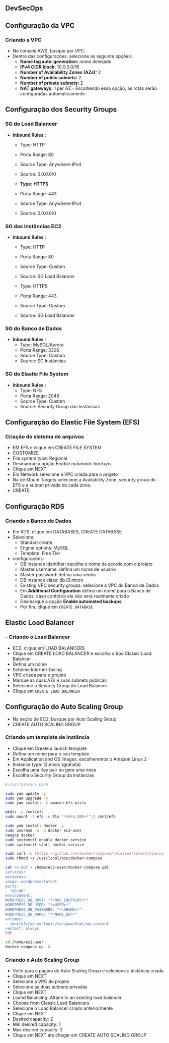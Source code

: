 ## DevSecOps

##  Configuração da VPC 

### Criando a VPC

- No console AWS, busque por VPC.
- Dentro das configurações, selecione as seguinte opções:
    - **Name tag auto-generation:** nome desejado
    - **IPv4 CIDR block:** 10.0.0.0/16
    - **Number of Availability Zones (AZs):** 2
    - **Number of public subnets:** 2
    - **Number of private subnets:** 2
    - **NAT gateways:** 1 per AZ - Escolhendo essa opção, as rotas serão configuradas automaticamente.

##  Configuração dos Security Groups

### SG do Load Balancer

- **Inbound Rules :**
    - Type: HTTP
    - Porta Range: 80
    - Source Type: Anywhere-IPv4
    - Source:  0.0.0.0/0
    
    - **Type: HTTPS**
    - Porta Range: 443
    - Source Type: Anywhere-IPv4
    - Source:  0.0.0.0/0

### SG das Instâncias EC2

- **Inbound Rules :**
    - Type: HTTP
    - Porta Range: 80
    - Source Type: Custom
    - Source:  SG Load Balancer
    
    - Type: HTTPS
    - Porta Range: 443
    - Source Type: Custom
    - Source:  SG Load Balancer
    

### SG do Banco de Dados

- **Inbound Rules :**
    - Type: MySQL/Aurora
    - Porta Range: 3306
    - Source Type: Custom
    - Source:  SG Instâncias

###  SG do Elastic File System

- **Inbound Rules :**
    - Type: NFS
    - Porta Range: 2049
    - Source Type: Custom
    - Source:  Security Group das Instâncias

## Configuração do Elastic File System (EFS)

### Criação do sistema de arquivos

- EM EFS e clique em CREATE FILE SYSTEM
- CUSTOMIZE
- File system type: Regional
- Desmarque a opção *Enable automatic backups*.
- Clique em NEXT
- Em Network  selecione a VPC criada para o projeto
- Na de Mount Targets  selecione a Availability Zone, security group do EFS e a subnet privada de cada zona.
- CREATE

## Configuração RDS

### Criando o Banco de Dados

- Em RDS, clique em DATABASES, CREATE DATABASE
- Selecione:
    - Standart create
    - Engine options: MySQL
    - Template: Free Tier
- configurações:
    - DB instance identifier: escolhe o nome de acordo com o projeto
    - Master username: defina um nome de usuário
    - Master password: defina uma senha
    - DB instance class:  db.t3.micro
    - Existing VPC security groups: selecione a VPC do Banco de Dados
    - Em **Additional Configuration** defina um nome para o Banco de Dados, caso contrário ele não será realmente criado
    - Desmarque a opção **Enable automated backups**
    - Por fim, clique em `CREATE DATABASE`

## Elastic Load Balancer

### - Criando o Load Balancer

- EC2, clique em`LOAD BALANCERS
- Clique em CREATE LOAD BALANCER e escolha o tipo Classic Load Balancer
- Defina um nome
- Scheme Internet-facing
- VPC criada para o projeto
- Marque as duas AZs e suas subnets públicas
- Selecione o Security Group do Load Balancer
- Clique em `CREATE LOAD BALANCER`

## Configuração do Auto Scaling Group

- Na seção de EC2, busque por Auto Scaling Group
- CREATE AUTO SCALING GROUP

### Criando um template de instância

- Clique em Create a launch template 
- Defina um nome para o seu template
- Em Application and OS Images, escolheremos o Amazon Linux 2
- Instance type: t2.micro (gratuita)
- Escolha uma Key pair ou gere uma nova
- Escolha o Security Group da instâncias

```bash
#!/usr/bin/env bash

sudo yum update -y
sudo yum upgrade -y
sudo yum install -y amazon-efs-utils

mkdir -p /mnt/efs
sudo mount -t efs -o tls "*<EFS_DNS>*":/ /mnt/efs

sudo yum install docker -y
sudo usermod -a -G docker ec2-user
newgrp docker
sudo systemctl enable docker.service
sudo systemctl start docker.service

sudo curl -L [https://github.com/docker/compose/releases/latest/download/docker-compose-$](https://github.com/docker/compose/releases/latest/download/docker-compose-$)(uname -s)-$(uname -m) -o /usr/local/bin/docker-compose
sudo chmod +x /usr/local/bin/docker-compose

cat << EOF > /home/ec2-user/docker-compose.yml
services:
wordpress:
image: wordpress:latest
ports:
- "80:80"
environment:
WORDPRESS_DB_HOST: "*<RDS_ENDPOINT>*"
WORDPRESS_DB_USER: "*<USER>*"
WORDPRESS_DB_PASSWORD: "*<SENHA>*"
WORDPRESS_DB_NAME: "*<NOME_DB>*"
volumes:
- /mnt/efs/wp-content:/var/www/html/wp-content
restart: always
EOF

cd /home/ec2-user
docker-compose up -d
```

### Criando o Auto Scaling Group

- Volte para a página do Auto Scaling Group e selecione a instância criada
- Clique em NEXT
- Selecione a VPC do projeto
- Selecione as duas subnets privadas
- Clique em NEXT
- Loand Balancing: Attach to an existing load balancer
- Choose from Classic Load Balancers
- Selecione o Load Balancer criado anteriormente
- Clique em NEXT
- Desired capacity: 2
- Min desired capacity: 1
- Max desired capacity: 2
- Clique em NEXT até chegar em CREATE AUTO SCALING GROUP
